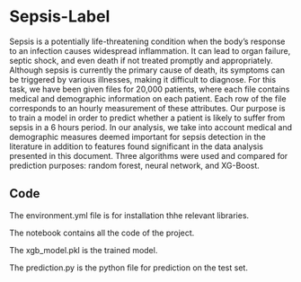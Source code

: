 # Sepsis-Label
Sepsis is a potentially life-threatening condition when the body’s response to an
infection causes widespread inflammation. It can lead to organ failure, septic
shock, and even death if not treated promptly and appropriately. Although
sepsis is currently the primary cause of death, its symptoms can be triggered
by various illnesses, making it difficult to diagnose.
For this task, we have been given files for 20,000 patients, where each file contains
medical and demographic information on each patient. Each row of the file corresponds to an
hourly measurement of these attributes. Our purpose is to train a model in
order to predict whether a patient is likely to suffer from sepsis in a 6 hours
period.
In our analysis, we take into account medical and demographic measures deemed
important for sepsis detection in the literature in addition to features found
significant in the data analysis presented in this document. Three algorithms
were used and compared for prediction purposes: random forest, neural network,
and XG-Boost.
## Code
The environment.yml file is for installation thhe relevant libraries.

The notebook contains all the code of the project.

The xgb_model.pkl is the trained model.

The prediction.py is the python file for prediction on the test set.


